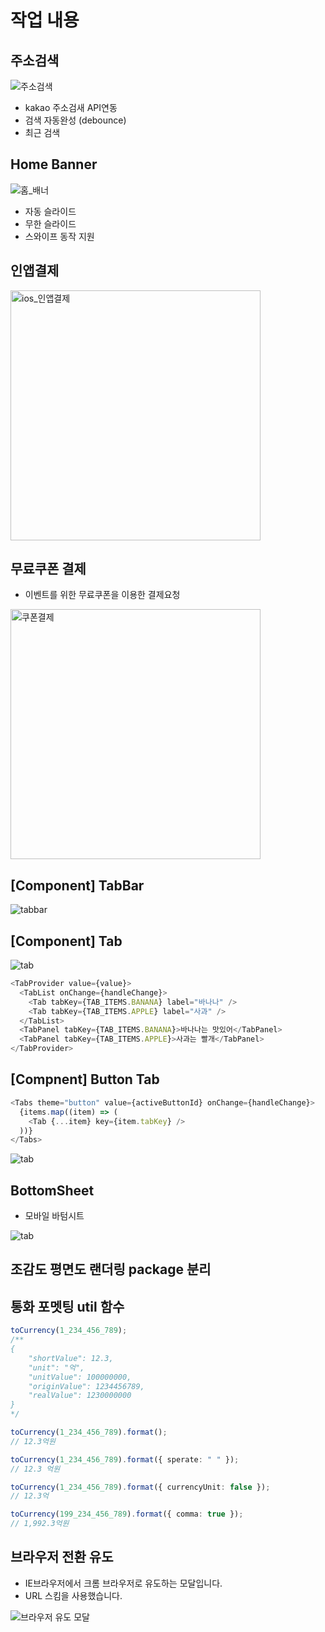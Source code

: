 # 작업 내용

## 주소검색

![주소검색](../resource/landbook/주소검색.gif)

- kakao 주소검새 API연동
- 검색 자동완성 (debounce)
- 최근 검색

## Home Banner

![홈_배너](../resource/landbook/home_banner.gif)

- 자동 슬라이드
- 무한 슬라이드
- 스와이프 동작 지원

## 인앱결제

<img src="../resource/landbook/payment_ios.gif" width="400" alt="ios_인앱결제"/>

## 무료쿠폰 결제

- 이벤트를 위한 무료쿠폰을 이용한 결제요청

<img src="../resource/landbook/payment_coupon.gif" width="400" alt="쿠폰결제"/>

## [Component] TabBar

![tabbar](../resource/landbook/tab-bar.gif)

## [Component] Tab

![tab](../resource/landbook/comp_tab.gif)

```ts
<TabProvider value={value}>
  <TabList onChange={handleChange}>
    <Tab tabKey={TAB_ITEMS.BANANA} label="바나나" />
    <Tab tabKey={TAB_ITEMS.APPLE} label="사과" />
  </TabList>
  <TabPanel tabKey={TAB_ITEMS.BANANA}>바나나는 맛있어</TabPanel>
  <TabPanel tabKey={TAB_ITEMS.APPLE}>사과는 빨개</TabPanel>
</TabProvider>
```

## [Compnent] Button Tab

```ts
<Tabs theme="button" value={activeButtonId} onChange={handleChange}>
  {items.map((item) => (
    <Tab {...item} key={item.tabKey} />
  ))}
</Tabs>
```

![tab](../resource/landbook/tabButton.gif)

## BottomSheet

- 모바일 바텀시트

![tab](../resource/landbook/BottomSheet.gif)

## 조감도 평면도 랜더링 package 분리

## 통화 포멧팅 util 함수

```ts
toCurrency(1_234_456_789);
/**
{
    "shortValue": 12.3,
    "unit": "억",
    "unitValue": 100000000,
    "originValue": 1234456789,
    "realValue": 1230000000
}
*/
```

```ts
toCurrency(1_234_456_789).format();
// 12.3억원

toCurrency(1_234_456_789).format({ sperate: " " });
// 12.3 억원

toCurrency(1_234_456_789).format({ currencyUnit: false });
// 12.3억

toCurrency(199_234_456_789).format({ comma: true });
// 1,992.3억원
```

## 브라우저 전환 유도

- IE브라우저에서 크롬 브라우저로 유도하는 모달입니다.
- URL 스킴을 사용했습니다.

![브라우저 유도 모달](../resource/landbook/브라우저_전환유도.gif)
